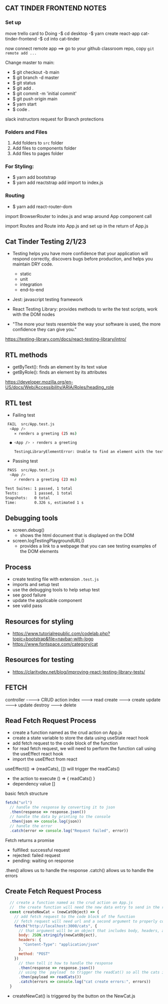 ## CAT TINDER FRONTEND NOTES

### Set up

move trello card to Doing
-$ cd desktop
-$ yarn create react-app cat-tinder-frontend
-$ cd into cat-tinder

now connect remote app ==> go to your github classroom repo, copy
```git remote add ...```

Change master to main:
- $ git checkout -b main
- $ git branch -d master
- $ git status
- $ git add .
- $ git commit -m 'initial commit'
- $ git push origin main
- $ yarn start
- $ code .

slack instructors request for Branch protections 

### Folders and Files
1. Add folders to `src` folder 
2. Add files to components folder
3. Add files to pages folder

### For Styling:

  - $ yarn add bootstrap
  - $ yarn add reactstrap
  add import to index.js

### Routing

- $ yarn add react-router-dom

import BrowserRouter to index.js and wrap around App component call
  
import Routes and Route into App.js and set up in the return of App.js


## Cat Tinder Testing 2/1/23

- Testing helps you have more confidence that your application will respond correctly, discovers bugs before production, and helps you maintain DRY code.

  - static 
  - unit
  - integration
  - end-to-end

- Jest: javascript testing framework
- React Testing Library: provides methods to write the test scripts, work with the DOM nodes

- "The more your tests resemble the way your software is used, the more confidence they can give you."

https://testing-library.com/docs/react-testing-library/intro/

## RTL methods
- getByText(): finds an element by its text value
- getByRole(): finds an element by its attributes
   
https://developer.mozilla.org/en-US/docs/Web/Accessibility/ARIA/Roles/heading_role

## RTL test
- Failing test
```bash
 FAIL  src/App.test.js
  <App />
    ✕ renders a greeting (25 ms)

  ● <App /> › renders a greeting

    TestingLibraryElementError: Unable to find an element with the text: Welcome to Kevin Tails. This could be because the text is broken up by multiple elements. In this case, you can provide a function for your text matcher to make your matcher more flexible.
```

- Passing test
```bash
 PASS  src/App.test.js
  <App />
    ✓ renders a greeting (23 ms)

Test Suites: 1 passed, 1 total
Tests:       1 passed, 1 total
Snapshots:   0 total
Time:        0.326 s, estimated 1 s
```

## Debugging tools
- screen.debug()
    - shows the html document that is displayed on the DOM
- screen.logTestingPlaygroundURL()
    - provides a link to a webpage that you can see testing examples of the DOM elements

## Process
- create testing file with extension `.test.js`
- imports and setup test
- use the debugging tools to help setup test
- see good failure
- update the applicable component
- see valid pass

## Resources for styling
- https://www.tutorialrepublic.com/codelab.php?topic=bootstrap&file=navbar-with-logo
- https://www.fontspace.com/category/cat


## Resources for testing
- https://claritydev.net/blog/improving-react-testing-library-tests/


## FETCH

controller  ----> CRUD action
index ---> read
create ---> create
update ---> update
destroy ---> delete

## Read Fetch Request Process
- create a function named as the crud action on App.js
- create a state variable to store the data using useState react hook
- add fetch request to the code block of the function
- for read fetch request, we will need to perform the function call using the useEffect react hook
- import the useEffect from react

useEffect(() => {readCats}, []) will trigger the readCats()
 - the action to execute () => { readCats() }
 - dependency value []

basic fetch structure
```javascript
fetch("url")
  // handle the response by converting it to json
  .then(response => response.json())
  // handle the data by printing to the console
  .then(json => console.log(json))
  // handle the error
  .catch(error => console.log("Request failed", error))
```

Fetch returns a promise
  - fulfilled: successful request
  - rejected: failed request
  - pending: waiting on response

.then() allows us to handle the response
.catch() allows us to handle the errors

## Create Fetch Request Process
```javascript
  // create a function named as the crud action on App.js
  //  the create function will need the new data entry to send in the request ---> parameter
  const createNewCat = (newCatObject) => {
    // add fetch request to the code block of the function
    // fetch request will need url and a second argument to properly configure the data as json
    fetch("http://localhost:3000/cats", {
      // that argument will be an object that includes body, headers, and method
      body: JSON.stringify(newCatObject),
      headers: {
        "Content-Type": "application/json"
      },
      method: "POST"
    })
      // then tell it how to handle the response
      .then(response => response.json())
      // using the `payload` to trigger the readCat() so all the cats including this new data entry are displayed
      .then(payload => readCats())
      .catch(errors => console.log("cat create errors:", errors))
  }
```
- createNewCat() is triggered by the button on the NewCat.js